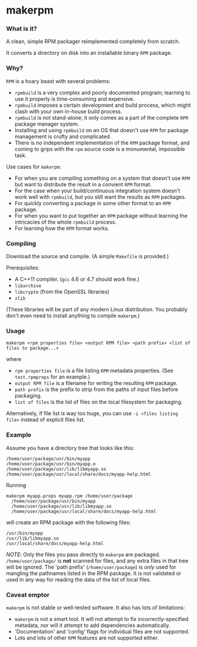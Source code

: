 makerpm
=======

### What is it?

A clean, simple RPM packager reimplemented completely from scratch.

It converts a directory on disk into an installable binary `RPM` package.

### Why?

`RPM` is a hoary beast with several problems:

  * `rpmbuild` is a very complex and poorly documented program; learning to use it properly is time-consuming and expensive.
  * `rpmbuild` imposes a certain development and build process, which might clash with your own in-house build process.
  * `rpmbuild` is not stand-alone; it only comes as a part of the complete `RPM` package manager system.
  * Installing and using `rpmbuild` on an OS that doesn't use `RPM` for package management is crufty and complicated.
  * There is _no_ independent implementation of the `RPM` package format, and coming to grips with the `rpm` source code is a monumental, impossible task.

Use cases for `makerpm`:

  * For when you are compiling something on a system that doesn't use `RPM` but want to distribute the result in a convient `RPM` format.
  * For the case when your build/continuous integration system doesn't work well with `rpmbuild`, but you still want the results as `RPM` packages.
  * For quickly converting a package in some other format to an `RPM` package.
  * For when you want to put together an `RPM` package without learning the intricacies of the whole `rpmbuild` process.
  * For learning how the `RPM` format works.

### Compiling

Download the source and compile. (A simple `Makefile` is provided.)

Prerequisites:

  * A C++11 compiler. (`gcc` 4.6 or 4.7 should work fine.)
  * `libarchive`
  * `libcrypto` (from the OpenSSL libraries)
  * `zlib`

(These libraries will be part of any modern Linux distribution. You probably don't even need to install anything to compile `makerpm`.)

### Usage

    makerpm <rpm properties file> <output RPM file> <path prefix> <list of files to package...>

where

  * `rpm properties file` is a file listing `RPM` metadata properties. (See `test.rpmprops` for an example.)
  * `output RPM file` is a filename for writing the resulting `RPM` package.
  * `path prefix` is the prefix to strip from the paths of input files before packaging.
  * `list of files` is the list of files on the local filesystem for packaging.

Alternatively, if file list is way too huge, you can use `-i <files listing file>` instead of explicit files list.

### Example

Assume you have a directory tree that looks like this:

    /home/user/package/usr/bin/myapp
    /home/user/package/usr/bin/myapp.o
    /home/user/package/usr/lib/libmyapp.so
    /home/user/package/usr/local/share/docs/myapp-help.html

Running

    makerpm myapp.props myapp.rpm /home/user/package 
      /home/user/package/usr/bin/myapp
      /home/user/package/usr/lib/libmyapp.so
      /home/user/package/usr/local/share/docs/myapp-help.html

will create an RPM package with the following files:

    /usr/bin/myapp
    /usr/lib/libmyapp.so
    /usr/local/share/docs/myapp-help.html

*NOTE*: Only the files you pass directly to `makerpm` are packaged. `/home/user/package/` is **not** scanned for files, and any extra files in that tree will be ignored. The 'path prefix' (`/home/user/package`) is *only* used for mangling the pathnames listed in the RPM package. It is not validated or used in any way for reading the data of the list of local files.

### Caveat emptor

`makerpm` is not stable or well-tested software. It also has lots of limitations:

  * `makerpm` is not a smart tool. It will not attempt to fix incorrectly-specified metadata, nor will it attempt to add dependencies automatically.
  * 'Documentation' and 'config' flags for individual files are not supported.
  * Lots and lots of other `RPM` features are not supported either. 



